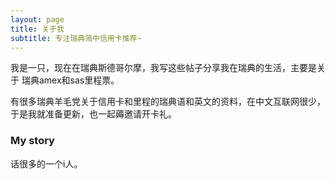 ```yaml
---
layout: page
title: 关于我
subtitle: 专注瑞典简中信用卡推荐~
---
```


我是一只，现在在瑞典斯德哥尔摩，我写这些帖子分享我在瑞典的生活，主要是关于 瑞典amex和sas里程票。

有很多瑞典羊毛党关于信用卡和里程的瑞典语和英文的资料，在中文互联网很少，于是我就准备更新，也一起薅邀请开卡礼。
### My story

 话很多的一个i人。
